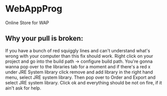 # WebAppProg
Online Store for WAP

Why your pull is broken:
-----------------------
If you have a bunch of red squiggly lines and can't understand what's wrong with your computer than this fix should work. Right click on your project and go into the build path -> configure build path. You're gonna wanna pop over to the libraries tab for a moment and if there's a red x under JRE System library click remove and add library in the right hand menu, select JRE system library. Then pop over to Order and Export and select JRE system library. Click ok and everything should be not on fire, if it ain't ask for help.

